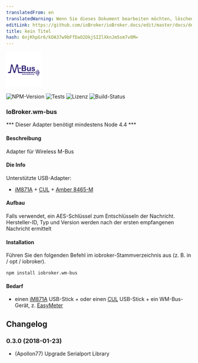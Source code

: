```yaml
---
translatedFrom: en
translatedWarning: Wenn Sie dieses Dokument bearbeiten möchten, löschen Sie bitte das Feld "translationsFrom". Andernfalls wird dieses Dokument automatisch erneut übersetzt
editLink: https://github.com/ioBroker/ioBroker.docs/edit/master/docs/de/adapterref/iobroker.wm-bus/README.md
title: kein Titel
hash: 6njKhpGr6/kOA37w9bFfDaO2DkjSIZlXknJm5sm7v8M=
---
```

![Logo](../../../en/adapterref/iobroker.wm-bus/admin/wm-bus.png)

![NPM-Version](http://img.shields.io/npm/v/iobroker.wm-bus.svg)
![Tests](http://img.shields.io/travis/soef/ioBroker.wm-bus/master.svg)
![Lizenz](https://img.shields.io/badge/license-MIT-blue.svg?style=flat)
![Build-Status](https://ci.appveyor.com/api/projects/status/xg29a1r5dl00dq23?svg=true)

### IoBroker.wm-bus
*** Dieser Adapter benötigt mindestens Node 4.4 ***

#### Beschreibung
Adapter für Wireless M-Bus

#### Die Info
Unterstützte USB-Adapter:

+ [iM871A](http://www.wireless-solutions.de/products/gateways/wirelessadapter) + [CUL](http://shop.busware.de/product_info.php/products_id/29?osCsid=eab2ce6ef5efc95dbdf61396ca256b6e) + [Amber 8465-M](https://www.amber-wireless.de/en/amb8465-m.html)

#### Aufbau
Falls verwendet, ein AES-Schlüssel zum Entschlüsseln der Nachricht.
Hersteller-ID, Typ und Version werden nach der ersten empfangenen Nachricht ermittelt

#### Installation
Führen Sie den folgenden Befehl im iobroker-Stammverzeichnis aus (z. B. in / opt / iobroker).

```
npm install iobroker.wm-bus
```

#### Bedarf
+ einen [iM871A](http://www.wireless-solutions.de/products/gateways/wirelessadapter) USB-Stick + oder einen [CUL](http://shop.busware.de/product_info.php/products_id/29?osCsid=eab2ce6ef5efc95dbdf61396ca256b6e) USB-Stick + ein WM-Bus-Gerät, z. [EasyMeter](http://www.easymeter.com/)

## Changelog
### 0.3.0 (2018-01-23)
* (Apollon77) Upgrade Serialport Library